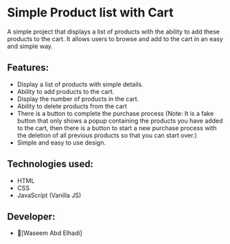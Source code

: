 # Simple Product list with Cart
A simple project that displays a list of products with the ability to add these products to the cart. It allows users to browse and add to the cart in an easy and simple way.

## Features:
- Display a list of products with simple details.
- Ability to add products to the cart.
- Display the number of products in the cart.
- Ability to delete products from the cart
- There is a button to complete the purchase process (Note: It is a fake button that only shows a popup containing the products you have added to the cart, then there is a button to start a new purchase process with the deletion of all previous products so that you can start over.)
- Simple and easy to use design.

## Technologies used:
- HTML
- CSS
- JavaScript (Vanilla JS)

## Developer:
- [ًWaseem Abd Elhadi]

